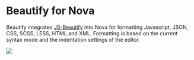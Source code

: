 # Beautify for Nova

Beautify integrates [JS-Beautify](https://github.com/beautify-web/js-beautify) into Nova for formatting Javascript, JSON, CSS, SCSS, LESS, HTML and XML. Formatting is based on the current syntax mode and the indentation settings of the editor. 

![](https://github.com/patrickvuarnoz/nova-beautify/raw/master/Beautify.novaextension/screenshot.png)
